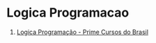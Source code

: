 # Logica Programacao

1. [Logica Programação - Prime Cursos do Brasil](./logica_programacao_boson_treinamentos.md)